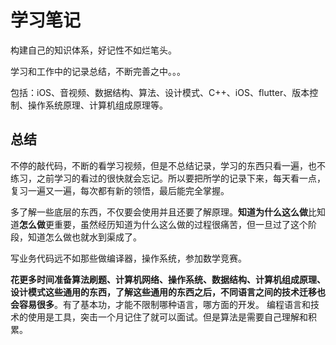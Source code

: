 # 学习笔记

构建自己的知识体系，好记性不如烂笔头。

学习和工作中的记录总结，不断完善之中。。。

包括：iOS、音视频、数据结构、算法、设计模式、C++、iOS、flutter、版本控制、操作系统原理、计算机组成原理等。

## 总结

不停的敲代码，不断的看学习视频，但是不总结记录，学习的东西只看一遍，也不练习，之前学习的看过的很快就会忘记。所以要把所学的记录下来，每天看一点，复习一遍又一遍，每次都有新的领悟，最后能完全掌握。

多了解一些底层的东西，不仅要会使用并且还要了解原理。**知道为什么这么做**比知道**怎么做**更重要，虽然经历知道为什么这么做的过程很痛苦，但一旦过了这个阶段，知道怎么做也就水到渠成了。

写业务代码远不如那些做编译器，操作系统，参加数学竞赛。

**花更多时间准备算法刷题、计算机网络、操作系统、数据结构、计算机组成原理、设计模式这些通用的东西，了解这些通用的东西之后，不同语言之间的技术迁移也会容易很多**。有了基本功，才能不限制哪种语言，哪方面的开发。
编程语言和技术的使用是工具，突击一个月记住了就可以面试。但是算法是需要自己理解和积累。
